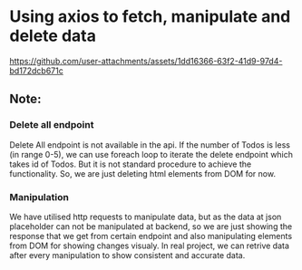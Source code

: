 # Using axios to fetch, manipulate and delete data




https://github.com/user-attachments/assets/1dd16366-63f2-41d9-97d4-bd172dcb671c





## Note:

### Delete all endpoint
Delete All endpoint is not available in the api. If the number of Todos is less (in range 0-5), we can use foreach loop to iterate the delete endpoint which takes id of Todos. But it is not standard procedure to achieve the functionality.
So, we are just deleting html elements from DOM for now.

### Manipulation
We have utilised http requests to manipulate data, but as the data at json placeholder can not be manipulated at backend, so we are just showing the response that we get from certain endpoint and also manipulating elements from DOM for showing changes visualy. In real project, we can retrive data after every manipulation to show consistent and accurate data.
